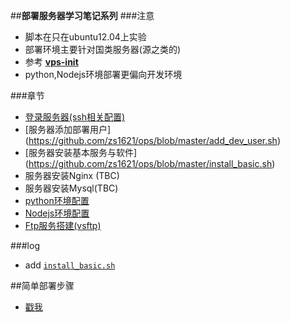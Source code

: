 ##**部署服务器学习笔记系列** 
###注意
- 脚本在只在ubuntu12.04上实验 
- 部署环境主要针对国类服务器(源之类的)
- 参考 **[vps-init](https://github.com/averagehuman/vps-init)** 
- python,Nodejs环境部署更偏向开发环境


###章节
 - [登录服务器(ssh相关配置)](https://github.com/zs1621/ops/wiki/ops-%E7%99%BB%E5%BD%95%E6%9C%8D%E5%8A%A1%E5%99%A8(ssh))
 - [服务器添加部署用户] (https://github.com/zs1621/ops/blob/master/add_dev_user.sh)
 - [服务器安装基本服务与软件] (https://github.com/zs1621/ops/blob/master/install_basic.sh)
 - 服务器安装Nginx (TBC)
 - 服务器安装Mysql(TBC)
 - [python环境配置](https://github.com/zs1621/ops/blob/master/web_dev_env/init_python.sh)
 - [Nodejs环境配置](https://github.com/zs1621/ops/blob/master/web_dev_env/init_node.markdown)
 - [Ftp服务搭建(vsftp)](https://github.com/zs1621/ops/wiki/%E6%9C%8D%E5%8A%A1%E5%99%A8Ftp%E6%9C%8D%E5%8A%A1%E6%90%AD%E5%BB%BA(vsftp))


###log

 - add [`install_basic.sh`](https://github.com/zs1621/ops/blob/master/init_basic.sh)




##简单部署步骤
 - [戳我](https://github.com/zs1621/ops/wiki/%E5%9F%BA%E6%9C%AC%E6%AD%A5%E9%AA%A4)
